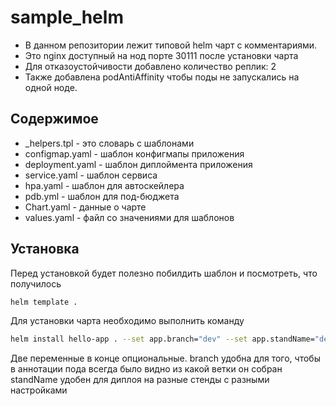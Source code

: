 # sample_helm
- В данном репозитории лежит типовой helm чарт с комментариями. 
- Это nginx доступный на нод порте 30111 после установки чарта 
- Для отказоустойчивости добавлено количество реплик: 2
- Также добавлена podAntiAffinity чтобы поды не запускались на одной ноде.

## Содержимое

- _helpers.tpl - это словарь с шаблонами
- configmap.yaml - шаблон конфигмапы приложения
- deployment.yaml - шаблон диплоймента приложения
- service.yaml - шаблон сервиса
- hpa.yaml - шаблон для автоскейлера
- pdb.yml - шаблон для под-бюджета
- Chart.yaml - данные о чарте
- values.yaml - файл со значениями для шаблонов

## Установка

Перед установкой будет полезно побилдить шаблон и посмотреть, что получилось

```sh
helm template .
```

Для установки чарта необходимо выполнить команду

```sh
helm install hello-app . --set app.branch="dev" --set app.standName="dev"
```
Две переменные в конце опциональные. 
branch удобна для того, чтобы в аннотации пода всегда было видно из какой ветки он собран
standName удобен для диплоя на разные стенды с разными настройками